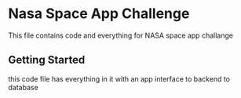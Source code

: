 # Nasa Space App Challenge

This file contains code and everything for NASA space app challange

## Getting Started
this code file has everything in it with an app interface to backend to database